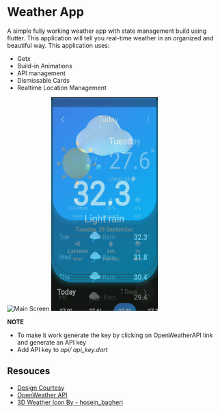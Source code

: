 # Weather App

A simple fully working weather app with state management build using flutter. This application will tell you real-time weather in an organized and beautiful way. 
This application uses:
- Getx
- Build-in Animations
- API management
- Dismissable Cards 
- Realtime Location Management 


<img src = "gif1.gif" alt="Main Screen" width="250" height="500">
<img src="gif2.gif" alt="Second Screen" width="250" height="500">


**NOTE** 
- To make it work generate the key by clicking on OpenWeatherAPI link and generate an API key
- Add API key to *api/ api_key.dart*


## Resouces 
- [Design Courtesy](https://dribbble.com/shots/15661680-Weather-App)
- [OpenWeather API](https://openweathermap.org/api)
- [3D Weather Icon By - hosein_bagheri](https://uifreebies.net/icon/3d-weather-icons-free)

